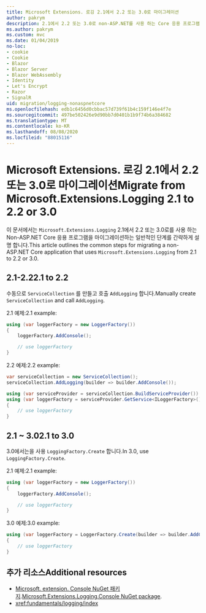 ```yaml
---
title: Microsoft Extensions. 로깅 2.1에서 2.2 또는 3.0로 마이그레이션
author: pakrym
description: 2.1에서 2.2 또는 3.0로 non-ASP.NET를 사용 하는 Core 응용 프로그램을 마이그레이션하는 방법에 대해 알아봅니다.
ms.author: pakrym
ms.custom: mvc
ms.date: 01/04/2019
no-loc:
- cookie
- Cookie
- Blazor
- Blazor Server
- Blazor WebAssembly
- Identity
- Let's Encrypt
- Razor
- SignalR
uid: migration/logging-nonaspnetcore
ms.openlocfilehash: edb1c6456d0cbbac57d739f61b4c159f146e4f7e
ms.sourcegitcommit: 497be502426e9d90bb7d0401b1b9f74b6a384682
ms.translationtype: MT
ms.contentlocale: ko-KR
ms.lasthandoff: 08/08/2020
ms.locfileid: "88015116"
---
```

# <a name="migrate-from-microsoftextensionslogging-21-to-22-or-30"></a><span data-ttu-id="d9da7-103">Microsoft Extensions. 로깅 2.1에서 2.2 또는 3.0로 마이그레이션</span><span class="sxs-lookup"><span data-stu-id="d9da7-103">Migrate from Microsoft.Extensions.Logging 2.1 to 2.2 or 3.0</span></span>

<span data-ttu-id="d9da7-104">이 문서에서는 `Microsoft.Extensions.Logging` 2.1에서 2.2 또는 3.0로를 사용 하는 Non-ASP.NET Core 응용 프로그램을 마이그레이션하는 일반적인 단계를 간략하게 설명 합니다.</span><span class="sxs-lookup"><span data-stu-id="d9da7-104">This article outlines the common steps for migrating a non-ASP.NET Core application that uses `Microsoft.Extensions.Logging` from 2.1 to 2.2 or 3.0.</span></span>

## <a name="21-to-22"></a><span data-ttu-id="d9da7-105">2.1-2.2</span><span class="sxs-lookup"><span data-stu-id="d9da7-105">2.1 to 2.2</span></span>

<span data-ttu-id="d9da7-106">수동으로 `ServiceCollection` 를 만들고 호출 `AddLogging` 합니다.</span><span class="sxs-lookup"><span data-stu-id="d9da7-106">Manually create `ServiceCollection` and call `AddLogging`.</span></span>

<span data-ttu-id="d9da7-107">2.1 예제:</span><span class="sxs-lookup"><span data-stu-id="d9da7-107">2.1 example:</span></span>

```csharp
using (var loggerFactory = new LoggerFactory())
{
    loggerFactory.AddConsole();

    // use loggerFactory
}
```

<span data-ttu-id="d9da7-108">2.2 예제:</span><span class="sxs-lookup"><span data-stu-id="d9da7-108">2.2 example:</span></span>

```csharp
var serviceCollection = new ServiceCollection();
serviceCollection.AddLogging(builder => builder.AddConsole());

using (var serviceProvider = serviceCollection.BuildServiceProvider())
using (var loggerFactory = serviceProvider.GetService<ILoggerFactory>())
{
    // use loggerFactory
}
```

## <a name="21-to-30"></a><span data-ttu-id="d9da7-109">2.1 ~ 3.0</span><span class="sxs-lookup"><span data-stu-id="d9da7-109">2.1 to 3.0</span></span>

<span data-ttu-id="d9da7-110">3.0에서는을 사용 `LoggingFactory.Create` 합니다.</span><span class="sxs-lookup"><span data-stu-id="d9da7-110">In 3.0, use `LoggingFactory.Create`.</span></span>

<span data-ttu-id="d9da7-111">2.1 예제:</span><span class="sxs-lookup"><span data-stu-id="d9da7-111">2.1 example:</span></span>

```csharp
using (var loggerFactory = new LoggerFactory())
{
    loggerFactory.AddConsole();

    // use loggerFactory
}
```

<span data-ttu-id="d9da7-112">3.0 예제:</span><span class="sxs-lookup"><span data-stu-id="d9da7-112">3.0 example:</span></span>

```csharp
using (var loggerFactory = LoggerFactory.Create(builder => builder.AddConsole()))
{
    // use loggerFactory
}
```

## <a name="additional-resources"></a><span data-ttu-id="d9da7-113">추가 리소스</span><span class="sxs-lookup"><span data-stu-id="d9da7-113">Additional resources</span></span>

* <span data-ttu-id="d9da7-114">[Microsoft. extension. Console NuGet 패키지](https://www.nuget.org/packages/Microsoft.Extensions.Logging.Console/).</span><span class="sxs-lookup"><span data-stu-id="d9da7-114">[Microsoft.Extensions.Logging.Console NuGet package](https://www.nuget.org/packages/Microsoft.Extensions.Logging.Console/).</span></span>
* <xref:fundamentals/logging/index>
